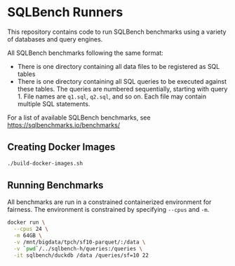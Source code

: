 # SQLBench Runners

This repository contains code to run SQLBench benchmarks using a variety of databases and query engines.

All SQLBench benchmarks following the same format:

- There is one directory containing all data files to be registered as SQL tables
- There is one directory containing all SQL queries to be executed against these tables. The queries are numbered 
  sequentially, starting with query 1. File names are `q1.sql`, `q2.sql`, and so on. Each file may contain multiple 
  SQL statements.

For a list of available SQLBench benchmarks, see https://sqlbenchmarks.io/benchmarks/

## Creating Docker Images

```bash
./build-docker-images.sh
```

## Running Benchmarks

All benchmarks are run in a constrained containerized environment for fairness. The environment is constrained 
by specifying `--cpus` and `-m`.

```bash
docker run \
  --cpus 24 \
  -m 64GB \
  -v /mnt/bigdata/tpch/sf10-parquet/:/data \
  -v `pwd`/../sqlbench-h/queries:/queries \
  -it sqlbench/duckdb /data /queries/sf=10 22
```

